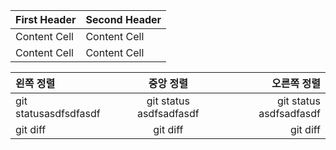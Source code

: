 | First Header  | Second Header |
| - | - |
| Content Cell  | Content Cell  |
| Content Cell  | Content Cell  |

| 왼쪽 정렬 | 중앙 정렬 | 오른쪽 정렬 |
|:---|:---:|---:|
| git statusasdfsdfasdf   | git status asdfsadfasdf   | git status asdfsadfasdf   |
| git diff     | git diff       | git diff      |
